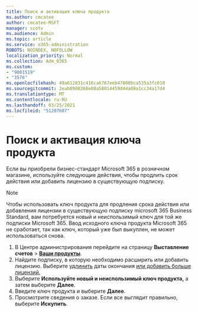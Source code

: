 ```yaml
---
title: Поиск и активация ключа продукта
ms.author: cmcatee
author: cmcatee-MSFT
manager: scotv
ms.audience: Admin
ms.topic: article
ms.service: o365-administration
ROBOTS: NOINDEX, NOFOLLOW
localization_priority: Normal
ms.collection: Adm_O365
ms.custom:
- "9001519"
- "3576"
ms.openlocfilehash: 49a612831c416ca6767eeb47800bca535a3fc010
ms.sourcegitcommit: 2eab0980268e08a58014459d44a08a1cc34a17d4
ms.translationtype: MT
ms.contentlocale: ru-RU
ms.lasthandoff: 03/25/2021
ms.locfileid: "51207607"
---
```

# <a name="find-and-activate-my-product-key"></a>Поиск и активация ключа продукта

Если вы приобрели бизнес-стандарт Microsoft 365 в розничном магазине, используйте следующие действия, чтобы продлить срок действия или добавить лицензию в существующую подписку.

> [!NOTE]
> Чтобы использовать ключ продукта для продления срока действия или добавления лицензии в существующую подписку microsoft 365 Business Standard, вам потребуется новый и неиспользимый ключ для той же подписки Microsoft 365. Ввод исходного ключа продукта Microsoft 365 не сработает, так как ключ, который уже был выкуплен, не может использоваться снова.

1. В Центре администрирования перейдите на страницу **Выставление счетов** > **[Ваши продукты](https://go.microsoft.com/fwlink/p/?linkid=842054)**.
2. Найдите подписку, в которую необходимо расширить или добавить лицензию. Выберите [удлинить](https://go.microsoft.com/fwlink/p/?linkid=842054) даты окончания [или добавить больше лицензий.](https://go.microsoft.com/fwlink/p/?linkid=842054)
3. Выберите **Используйте новый и неиспользимый ключ продукта,** а затем выберите **Далее**.
4. Введите ключ продукта и выберите **Далее**.
5. Просмотрите сведения о заказе. Если все выглядит правильно, выберите **Искупить**.